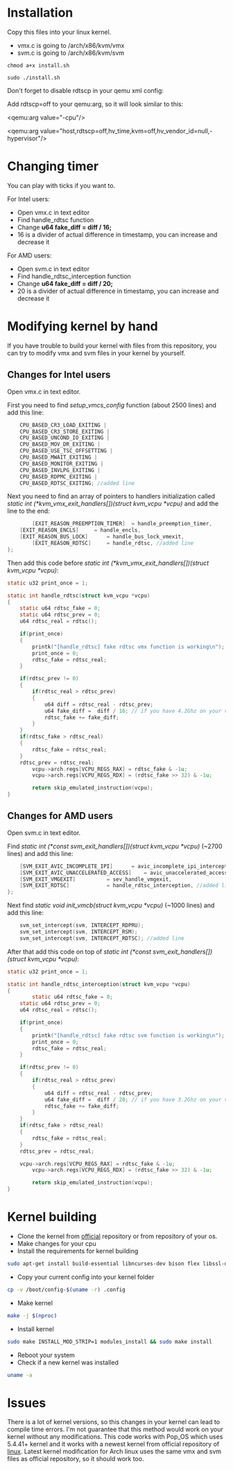 # Installation

Copy this files into your linux kernel.
* vmx.c is going to /arch/x86/kvm/vmx
* svm.c is going to /arch/x86/kvm/svm

```
chmod a+x install.sh

sudo ./install.sh
```

Don't forget to disable rdtscp in your qemu xml config:

Add rdtscp=off to your qemu:arg, so it will look similar to this:

<qemu:arg value="-cpu"/>

<qemu:arg value="host,rdtscp=off,hv_time,kvm=off,hv_vendor_id=null,-hypervisor"/>

# Changing timer

You can play with ticks if you want to.

For Intel users:

* Open vmx.c in text editor
* Find handle_rdtsc function
* Change **u64 fake_diff =  diff / 16;**
* 16 is a divider of actual difference in timestamp, you can increase and decrease it

For AMD users:

* Open svm.c in text editor
* Find handle_rdtsc_interception function
* Change **u64 fake_diff =  diff / 20;**
* 20 is a divider of actual difference in timestamp, you can increase and decrease it 

# Modifying kernel by hand
If you have trouble to build your kernel with files from this repository, you can try to modify vmx and svm files in your kernel by yourself.
## Changes for Intel users
Open vmx.c in text editor.

First you need to find _setup_vmcs_config_ function (about 2500 lines) and add this line:
```c
    CPU_BASED_CR3_LOAD_EXITING |
    CPU_BASED_CR3_STORE_EXITING |
    CPU_BASED_UNCOND_IO_EXITING |
    CPU_BASED_MOV_DR_EXITING |
    CPU_BASED_USE_TSC_OFFSETTING |
    CPU_BASED_MWAIT_EXITING |
    CPU_BASED_MONITOR_EXITING |
    CPU_BASED_INVLPG_EXITING |
    CPU_BASED_RDPMC_EXITING | 	
    CPU_BASED_RDTSC_EXITING; //added line
```

Next you need to find an array of pointers to handlers initialization called _static int (*kvm_vmx_exit_handlers[])(struct kvm_vcpu *vcpu)_ and add the line to the end:
```c
    	[EXIT_REASON_PREEMPTION_TIMER]	= handle_preemption_timer,
	[EXIT_REASON_ENCLS]		= handle_encls,
	[EXIT_REASON_BUS_LOCK]		= handle_bus_lock_vmexit,
    	[EXIT_REASON_RDTSC]		= handle_rdtsc, //added line
};
```

Then add this code before _static int (*kvm_vmx_exit_handlers[])(struct kvm_vcpu *vcpu)_:
```c
static u32 print_once = 1;

static int handle_rdtsc(struct kvm_vcpu *vcpu) 
{ 
	static u64 rdtsc_fake = 0;
	static u64 rdtsc_prev = 0;
	u64 rdtsc_real = rdtsc();

	if(print_once)
	{
		printk("[handle_rdtsc] fake rdtsc vmx function is working\n");
		print_once = 0;
		rdtsc_fake = rdtsc_real;
	}

	if(rdtsc_prev != 0)
	{
		if(rdtsc_real > rdtsc_prev)
		{
			u64 diff = rdtsc_real - rdtsc_prev;
			u64 fake_diff =  diff / 16; // if you have 4.2Ghz on your vm, change 16 to 20 
			rdtsc_fake += fake_diff;
		}
	}
	if(rdtsc_fake > rdtsc_real)
	{
		rdtsc_fake = rdtsc_real;
	}
	rdtsc_prev = rdtsc_real;
    	vcpu->arch.regs[VCPU_REGS_RAX] = rdtsc_fake & -1u;
    	vcpu->arch.regs[VCPU_REGS_RDX] = (rdtsc_fake >> 32) & -1u;  

    	return skip_emulated_instruction(vcpu);
}
```

## Changes for AMD users
Open svm.c in text editor.

Find _static int (*const svm_exit_handlers[])(struct kvm_vcpu *vcpu)_ (~2700 lines) and add this line:
```c
	[SVM_EXIT_AVIC_INCOMPLETE_IPI]		= avic_incomplete_ipi_interception,
	[SVM_EXIT_AVIC_UNACCELERATED_ACCESS]	= avic_unaccelerated_access_interception,
	[SVM_EXIT_VMGEXIT]			= sev_handle_vmgexit,
	[SVM_EXIT_RDTSC]			= handle_rdtsc_interception, //added line
};
```

Next find _static void init_vmcb(struct kvm_vcpu *vcpu)_ (~1000 lines) and add this line:
```c
	svm_set_intercept(svm, INTERCEPT_RDPRU);
	svm_set_intercept(svm, INTERCEPT_RSM);
	svm_set_intercept(svm, INTERCEPT_RDTSC); //added line
```

After that add this code on top of _static int (*const svm_exit_handlers[])(struct kvm_vcpu *vcpu)_:
```c
static u32 print_once = 1;

static int handle_rdtsc_interception(struct kvm_vcpu *vcpu) 
{
    	static u64 rdtsc_fake = 0;
	static u64 rdtsc_prev = 0;
	u64 rdtsc_real = rdtsc();

	if(print_once)
	{
		printk("[handle_rdtsc] fake rdtsc svm function is working\n");
		print_once = 0;
		rdtsc_fake = rdtsc_real;
	}

	if(rdtsc_prev != 0)
	{
		if(rdtsc_real > rdtsc_prev)
		{
			u64 diff = rdtsc_real - rdtsc_prev;
			u64 fake_diff =  diff / 20; // if you have 3.2Ghz on your vm, change 20 to 16
			rdtsc_fake += fake_diff;
		}
	}
	if(rdtsc_fake > rdtsc_real)
	{
		rdtsc_fake = rdtsc_real;
	}
	rdtsc_prev = rdtsc_real;

	vcpu->arch.regs[VCPU_REGS_RAX] = rdtsc_fake & -1u;
    	vcpu->arch.regs[VCPU_REGS_RDX] = (rdtsc_fake >> 32) & -1u;

    	return skip_emulated_instruction(vcpu);
}
```

# Kernel building
* Clone the kernel from [official](https://github.com/torvalds/linux) repository or from repository of your os.
* Make changes for your cpu
* Install the requirements for kernel building
```bash
sudo apt-get install build-essential libncurses-dev bison flex libssl-dev libelf-dev
```
* Copy your current config into your kernel folder
```bash
cp -v /boot/config-$(uname -r) .config
```
* Make kernel
```bash
make -j $(nproc)
```
* Install kernel
```bash
sudo make INSTALL_MOD_STRIP=1 modules_install && sudo make install
```
* Reboot your system
* Check if a new kernel was installed
```bash
uname -a
```
# Issues
There is a lot of kernel versions, so this changes in your kernel can lead to compile time errors. I'm not guarantee that this method would work on your kernel without any modifications. This code works with Pop_OS which uses 5.4.41+ kernel and it works with a newest kernel from official repository of [linux](https://github.com/torvalds/linux). Latest kernel modification for Arch linux uses the same vmx and svm files as official repository, so it should work too.
